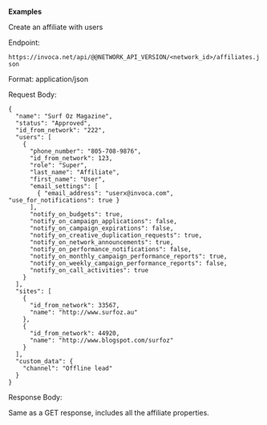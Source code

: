 **Examples**

Create an affiliate with users

Endpoint:

`https://invoca.net/api/@@NETWORK_API_VERSION/<network_id>/affiliates.json`

Format: application/json

Request Body:

    {
      "name": "Surf Oz Magazine",
      "status": "Approved",
      "id_from_network": "222",
      "users": [
        {
          "phone_number": "805‐708‐9876",
          "id_from_network": 123,
          "role": "Super",
          "last_name": "Affiliate",
          "first_name": "User",
          "email_settings": [
            { "email_address": "userx@invoca.com",  "use_for_notifications": true }
          ],
          "notify_on_budgets": true,
          "notify_on_campaign_applications": false,
          "notify_on_campaign_expirations": false,
          "notify_on_creative_duplication_requests": true,
          "notify_on_network_announcements": true,
          "notify_on_performance_notifications": false,
          "notify_on_monthly_campaign_performance_reports": true,
          "notify_on_weekly_campaign_performance_reports": false,
          "notify_on_call_activities": true
        }
      ],
      "sites": [
        {
          "id_from_network": 33567,
          "name": "http://www.surfoz.au"
        },
        {
          "id_from_network": 44920,
          "name": "http://www.blogspot.com/surfoz"
        }
      ],
      "custom_data": {
        "channel": "Offline lead"
      }
    }

Response Body:

Same as a GET response, includes all the affiliate properties.
